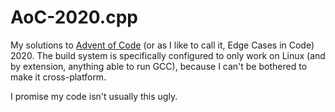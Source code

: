 # AoC-2020.cpp

My solutions to [Advent of Code](//adventofcode.com) (or as I like to call it, Edge Cases in Code) 2020. The build system is specifically configured to only work on Linux (and by extension, anything able to run GCC), because I can't be bothered to make it cross-platform.

I promise my code isn't usually this ugly.

